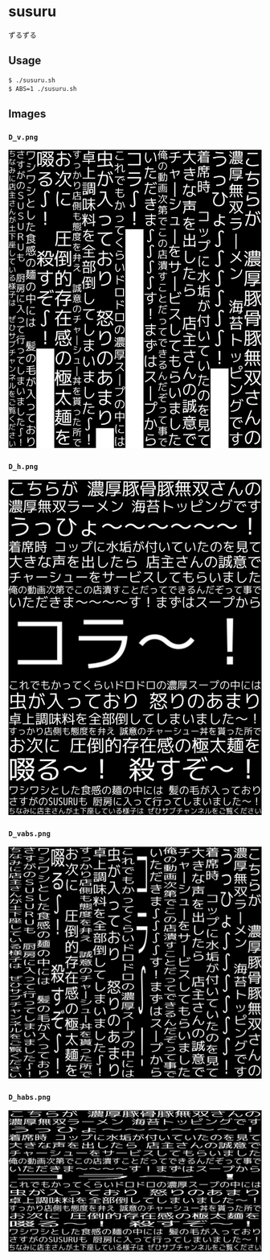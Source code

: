 # susuru

ずるずる

## Usage

```txt
$ ./susuru.sh
$ ABS=1 ./susuru.sh
```

## Images

### `D_v.png`
![v](https://github.com/eggplants/susuru/blob/main/D_v.png?raw=true)

### `D_h.png`
![h](https://github.com/eggplants/susuru/blob/main/D_h.png?raw=true)

### `D_vabs.png`
![va](https://github.com/eggplants/susuru/blob/main/D_vabs.png?raw=true)

### `D_habs.png`
![ha](https://github.com/eggplants/susuru/blob/main/D_habs.png?raw=true)

